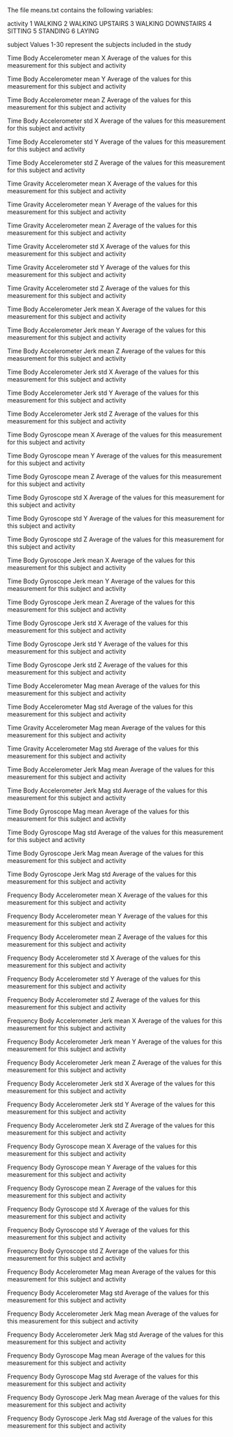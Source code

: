 The file means.txt contains the following variables:

activity
1 WALKING
2 WALKING UPSTAIRS
3 WALKING DOWNSTAIRS
4 SITTING
5 STANDING
6 LAYING

subject
Values 1-30 represent the subjects included in the study

Time Body Accelerometer mean X
Average of the values for this measurement for this subject and activity
 
Time Body Accelerometer mean Y
Average of the values for this measurement for this subject and activity
 
Time Body Accelerometer mean Z
Average of the values for this measurement for this subject and activity
 
Time Body Accelerometer std X
Average of the values for this measurement for this subject and activity
 
Time Body Accelerometer std Y
Average of the values for this measurement for this subject and activity
 
Time Body Accelerometer std Z
Average of the values for this measurement for this subject and activity
 
Time Gravity Accelerometer mean X
Average of the values for this measurement for this subject and activity
 
Time Gravity Accelerometer mean Y
Average of the values for this measurement for this subject and activity
 
Time Gravity Accelerometer mean Z
Average of the values for this measurement for this subject and activity
 
Time Gravity Accelerometer std X
Average of the values for this measurement for this subject and activity
 
Time Gravity Accelerometer std Y
Average of the values for this measurement for this subject and activity
 
Time Gravity Accelerometer std Z
Average of the values for this measurement for this subject and activity
 
Time Body Accelerometer Jerk mean X
Average of the values for this measurement for this subject and activity
 
Time Body Accelerometer Jerk mean Y
Average of the values for this measurement for this subject and activity
 
Time Body Accelerometer Jerk mean Z
Average of the values for this measurement for this subject and activity
 
Time Body Accelerometer Jerk std X
Average of the values for this measurement for this subject and activity
 
Time Body Accelerometer Jerk std Y
Average of the values for this measurement for this subject and activity
 
Time Body Accelerometer Jerk std Z
Average of the values for this measurement for this subject and activity
 
Time Body Gyroscope mean X
Average of the values for this measurement for this subject and activity
 
Time Body Gyroscope mean Y
Average of the values for this measurement for this subject and activity
 
Time Body Gyroscope mean Z
Average of the values for this measurement for this subject and activity
 
Time Body Gyroscope std X
Average of the values for this measurement for this subject and activity
 
Time Body Gyroscope std Y
Average of the values for this measurement for this subject and activity
 
Time Body Gyroscope std Z
Average of the values for this measurement for this subject and activity
 
Time Body Gyroscope Jerk mean X
Average of the values for this measurement for this subject and activity
 
Time Body Gyroscope Jerk mean Y
Average of the values for this measurement for this subject and activity
 
Time Body Gyroscope Jerk mean Z
Average of the values for this measurement for this subject and activity
 
Time Body Gyroscope Jerk std X
Average of the values for this measurement for this subject and activity
 
Time Body Gyroscope Jerk std Y
Average of the values for this measurement for this subject and activity
 
Time Body Gyroscope Jerk std Z
Average of the values for this measurement for this subject and activity
 
Time Body Accelerometer Mag mean
Average of the values for this measurement for this subject and activity
 
Time Body Accelerometer Mag std
Average of the values for this measurement for this subject and activity
 
Time Gravity Accelerometer Mag mean
Average of the values for this measurement for this subject and activity
 
Time Gravity Accelerometer Mag std
Average of the values for this measurement for this subject and activity
 
Time Body Accelerometer Jerk Mag mean
Average of the values for this measurement for this subject and activity
 
Time Body Accelerometer Jerk Mag std
Average of the values for this measurement for this subject and activity
 
Time Body Gyroscope Mag mean
Average of the values for this measurement for this subject and activity
 
Time Body Gyroscope Mag std
Average of the values for this measurement for this subject and activity
 
Time Body Gyroscope Jerk Mag mean
Average of the values for this measurement for this subject and activity
 
Time Body Gyroscope Jerk Mag std
Average of the values for this measurement for this subject and activity
 
Frequency Body Accelerometer mean X
Average of the values for this measurement for this subject and activity
 
Frequency Body Accelerometer mean Y
Average of the values for this measurement for this subject and activity
 
Frequency Body Accelerometer mean Z
Average of the values for this measurement for this subject and activity
 
Frequency Body Accelerometer std X
Average of the values for this measurement for this subject and activity
 
Frequency Body Accelerometer std Y
Average of the values for this measurement for this subject and activity
 
Frequency Body Accelerometer std Z
Average of the values for this measurement for this subject and activity
 
Frequency Body Accelerometer Jerk mean X
Average of the values for this measurement for this subject and activity
 
Frequency Body Accelerometer Jerk mean Y
Average of the values for this measurement for this subject and activity
 
Frequency Body Accelerometer Jerk mean Z
Average of the values for this measurement for this subject and activity
 
Frequency Body Accelerometer Jerk std X
Average of the values for this measurement for this subject and activity
 
Frequency Body Accelerometer Jerk std Y
Average of the values for this measurement for this subject and activity
 
Frequency Body Accelerometer Jerk std Z
Average of the values for this measurement for this subject and activity
 
Frequency Body Gyroscope mean X
Average of the values for this measurement for this subject and activity
 
Frequency Body Gyroscope mean Y
Average of the values for this measurement for this subject and activity
 
Frequency Body Gyroscope mean Z
Average of the values for this measurement for this subject and activity
 
Frequency Body Gyroscope std X
Average of the values for this measurement for this subject and activity
 
Frequency Body Gyroscope std Y
Average of the values for this measurement for this subject and activity
 
Frequency Body Gyroscope std Z
Average of the values for this measurement for this subject and activity
 
Frequency Body Accelerometer Mag mean
Average of the values for this measurement for this subject and activity
 
Frequency Body Accelerometer Mag std
Average of the values for this measurement for this subject and activity
 
Frequency Body Accelerometer Jerk Mag mean
Average of the values for this measurement for this subject and activity
 
Frequency Body Accelerometer Jerk Mag std
Average of the values for this measurement for this subject and activity
 
Frequency Body Gyroscope Mag mean
Average of the values for this measurement for this subject and activity
 
Frequency Body Gyroscope Mag std
Average of the values for this measurement for this subject and activity
 
Frequency Body Gyroscope Jerk Mag mean
Average of the values for this measurement for this subject and activity
 
Frequency Body Gyroscope Jerk Mag std
Average of the values for this measurement for this subject and activity
 
